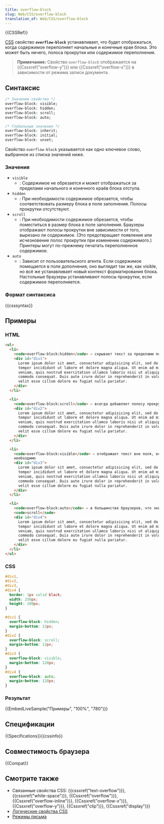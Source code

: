```yaml
---
title: overflow-block
slug: Web/CSS/overflow-block
translation_of: Web/CSS/overflow-block
---
```


{{CSSRef}}

[CSS](/ru/docs/Web/CSS) свойство **`overflow-block`** устанавливает, что будет отображаться, когда содержимое переполняет начальные и конечные края блока. Это может быть ничего, полоса прокрутки или содержимое переполнения.

> **Примечание:** Свойство `overflow-block` отображается на {{Cssxref("overflow-y")}} или {{Cssxref("overflow-x")}} в зависимости от режима записи документа.

## Синтаксис

```css
/* Значения свойства */
overflow-block: visible;
overflow-block: hidden;
overflow-block: scroll;
overflow-block: auto;

/* Глобальные значения */
overflow-block: inherit;
overflow-block: initial;
overflow-block: unset;
```

Свойство `overflow-block` указывается как одно ключевое слово, выбранное из списка значений ниже.

### Значения

- `visible`
  - : Содержимое не обрезается и может отображаться за пределами начального и конечного краёв блока отступа.
- `hidden`
  - : При необходимости содержимое обрезается, чтобы соответствовать размеру блока в поле заполнения. Полосы прокрутки отсутствуют.
- `scroll`
  - : При необходимости содержимое обрезается, чтобы поместиться в размер блока в поле заполнения. Браузеры отображают полосы прокрутки вне зависимости от того, вырезано ли содержимое. (Это предотвращает появление или исчезновение полос прокрутки при изменении содержимого.) Принтеры могут по-прежнему печатать переполненное содержимое.
- `auto`
  - : Зависит от пользовательского агента. Если содержимое помещается в поле дополнения, оно выглядит так же, как visible, но всё же устанавливает новый контекст форматирования блока. Настольные браузеры устанавливают полосы прокрутки, если содержимое переполняется.

### Формат синтаксиса

{{csssyntax}}

## Примеры

### HTML

```html
<ul>
  <li>
    <code>overflow-block:hidden</code> — скрывает текст за пределами поля
    <div id="div1">
      Lorem ipsum dolor sit amet, consectetur adipisicing elit, sed do eiusmod
      tempor incididunt ut labore et dolore magna aliqua. Ut enim ad minim
      veniam, quis nostrud exercitation ullamco laboris nisi ut aliquip ex ea
      commodo consequat. Duis aute irure dolor in reprehenderit in voluptate
      velit esse cillum dolore eu fugiat nulla pariatur.
    </div>
  </li>

  <li>
    <code>overflow-block:scroll</code> — всегда добавляет полосу прокрутки
    <div id="div2">
      Lorem ipsum dolor sit amet, consectetur adipisicing elit, sed do eiusmod
      tempor incididunt ut labore et dolore magna aliqua. Ut enim ad minim
      veniam, quis nostrud exercitation ullamco laboris nisi ut aliquip ex ea
      commodo consequat. Duis aute irure dolor in reprehenderit in voluptate
      velit esse cillum dolore eu fugiat nulla pariatur.
    </div>
  </li>

  <li>
    <code>overflow-block:visible</code> — отображает текст вне поля, если это
    необходимо
    <div id="div3">
      Lorem ipsum dolor sit amet, consectetur adipisicing elit, sed do eiusmod
      tempor incididunt ut labore et dolore magna aliqua. Ut enim ad minim
      veniam, quis nostrud exercitation ullamco laboris nisi ut aliquip ex ea
      commodo consequat. Duis aute irure dolor in reprehenderit in voluptate
      velit esse cillum dolore eu fugiat nulla pariatur.
    </div>
  </li>

  <li>
    <code>overflow-block:auto</code> — в большинстве браузеров, что эквивалентно
    <code>scroll</code>
    <div id="div4">
      Lorem ipsum dolor sit amet, consectetur adipisicing elit, sed do eiusmod
      tempor incididunt ut labore et dolore magna aliqua. Ut enim ad minim
      veniam, quis nostrud exercitation ullamco laboris nisi ut aliquip ex ea
      commodo consequat. Duis aute irure dolor in reprehenderit in voluptate
      velit esse cillum dolore eu fugiat nulla pariatur.
    </div>
  </li>
</ul>
```

### CSS

```css
#div1,
#div2,
#div3,
#div4 {
  border: 1px solid black;
  width: 250px;
  height: 100px;
}

#div1 {
  overflow-block: hidden;
  margin-bottom: 12px;
}
#div2 {
  overflow-block: scroll;
  margin-bottom: 12px;
}
#div3 {
  overflow-block: visible;
  margin-bottom: 120px;
}
#div4 {
  overflow-block: auto;
  margin-bottom: 120px;
}
```

### Результат

{{EmbedLiveSample("Примеры", "100%", "780")}}

## Спецификации

{{Specifications}}{{cssinfo}}

## Совместимость браузера

{{Compat}}

## Смотрите также

- Связанные свойства CSS: {{cssxref("text-overflow")}}, {{cssxref("white-space")}}, {{Cssxref("overflow")}}, {{Cssxref("overflow-inline")}}, {{Cssxref("overflow-x")}}, {{Cssxref("overflow-y")}}, {{Cssxref("clip")}}, {{Cssxref("display")}}
- [Логические свойства CSS](/ru/docs/Web/CSS/CSS_Logical_Properties)
- [Режимы письма](/ru/docs/Web/CSS/CSS_Writing_Modes)
